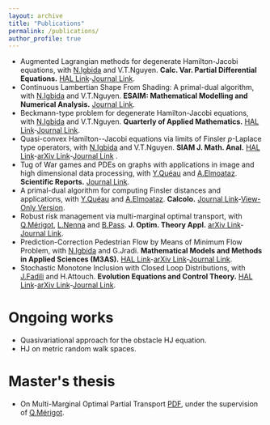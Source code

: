 ```yaml
---
layout: archive
title: "Publications"
permalink: /publications/
author_profile: true
---
```


* Augmented Lagrangian methods for degenerate Hamilton-Jacobi equations, with [N.Igbida](https://www.unilim.fr/pages_perso/noureddine.igbida/) and V.T.Nguyen. **Calc. Var. Partial Differential Equations.** [HAL Link](https://hal.archives-ouvertes.fr/hal-03020313)-[Journal Link](https://link.springer.com/article/10.1007/s00526-021-02092-5).
* Continuous Lambertian Shape From Shading: A primal-dual algorithm, with [N.Igbida](https://www.unilim.fr/pages_perso/noureddine.igbida/) and V.T.Nguyen. **ESAIM: Mathematical Modelling and Numerical Analysis.** [Journal Link](https://doi.org/10.1051/m2an/2022014).
* Beckmann-type problem for degenerate Hamilton-Jacobi equations, with [N.Igbida](https://www.unilim.fr/pages_perso/noureddine.igbida/) and V.T.Nguyen. **Quarterly of Applied Mathematics.** [HAL Link](https://hal.archives-ouvertes.fr/hal-03020324)-[Journal Link](https://www.ams.org/journals/qam/0000-000-00/S0033-569X-2021-01606-7).
* Quasi-convex Hamilton--Jacobi equations via limits of Finsler $p$-Laplace type operators, with [N.Igbida](https://www.unilim.fr/pages_perso/noureddine.igbida/) and V.T.Nguyen. **SIAM J. Math. Anal.** [HAL Link](https://hal.archives-ouvertes.fr/hal-03279460)-[arXiv Link](https://arxiv.org/abs/2107.02606)-[Journal Link](https://epubs.siam.org/doi/pdf/10.1137/21M143306X?casa_token=m37hUOoTZPMAAAAA:uULpuoEYWjdxraeyo4dy7MCE8gAix5NZv0sV7XDSbeGvxx3nTSTI5lRfzTnLKHaXaWHylgu2hfJm) .
* Tug of War games and PDEs on graphs with applications in image and high dimensional data processing, with [Y.Quéau](https://sites.google.com/view/yvainqueau) and [A.Elmoataz](https://elmoatazbill.users.greyc.fr/). **Scientific Reports.** [Journal Link](https://www.nature.com/articles/s41598-023-32354-5).
* A primal-dual algorithm for computing Finsler distances and applications, with [Y.Quéau](https://sites.google.com/view/yvainqueau) and [A.Elmoataz](https://elmoatazbill.users.greyc.fr/). **Calcolo.** [Journal Link](https://link.springer.com/article/10.1007/s10092-024-00596-y)-[View-Only Version](https://rdcu.be/dRC68).
* Robust risk management via multi-marginal optimal transport, with [Q.Mérigot](http://quentin.mrgt.fr/), [L.Nenna](https://lucanenna.github.io/) and [B.Pass](https://sites.ualberta.ca/~pass/). **J. Optim. Theory Appl.** [arXiv Link](https://arxiv.org/abs/2211.07694)-[Journal Link](https://link.springer.com/article/10.1007/s10957-024-02438-x).
* Prediction-Correction Pedestrian Flow by Means of Minimum Flow Problem, with [N.Igbida](https://www.unilim.fr/pages_perso/noureddine.igbida/) and G.Jradi. **Mathematical Models and Methods in Applied Sciences (M3AS).** [HAL Link](https://hal.science/hal-03999852)-[arXiv Link](https://arxiv.org/abs/2302.11315)-[Journal Link](https://doi.org/10.1142/S0218202524500052).
* Stochastic Monotone Inclusion with Closed Loop Distributions, with [J.Fadili](https://fadili.users.greyc.fr) and H.Attouch. **Evolution Equations and Control Theory.** [HAL Link](https://hal.science/hal-04652333)-[arXiv Link](https://arxiv.org/abs/2407.13868)-[Journal Link](https://www.aimsciences.org/article/doi/10.3934/eect.2025022).

Ongoing works
==============
* Quasivariational approach for the obstacle HJ equation.
* HJ on metric random walk spaces.

Master's thesis
===============

* On Multi-Marginal Optimal Partial Transport [PDF](https://enhamza.github.io/files/v1.pdf), under the supervision of [Q.Mérigot](http://quentin.mrgt.fr).
